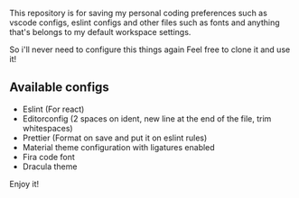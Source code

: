 This repository is for saving my personal coding preferences such as vscode configs, eslint configs and other files such as 
fonts and anything that's belongs to my default workspace settings. 

So i'll never need to configure this things again 
Feel free to clone it and use it! 

## Available configs
- Eslint (For react) 
- Editorconfig (2 spaces on ident, new line at the end of the file, trim whitespaces) 
- Prettier (Format on save and put it on eslint rules) 
- Material theme configuration with ligatures enabled 
- Fira code font
- Dracula theme

Enjoy it!
